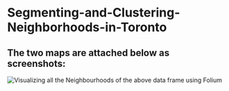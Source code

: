 # Segmenting-and-Clustering-Neighborhoods-in-Toronto
## The two maps are attached below as screenshots:

![Visualizing all the Neighbourhoods of the above data frame using Folium](/Users/angelaguo/Desktop/1.png)
